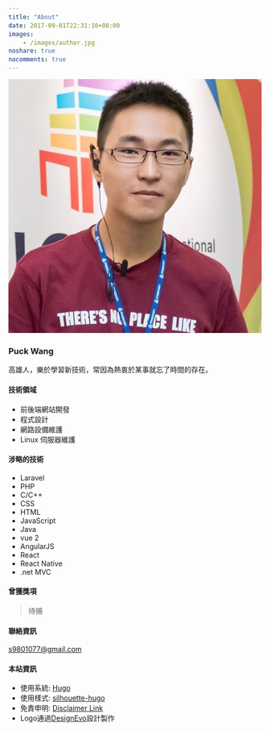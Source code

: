 ```yaml
---
title: "About"
date: 2017-09-01T22:31:10+08:00
images:
    - /images/author.jpg
noshare: true
nocomments: true
---
```


<img src="/images/author.jpg" style="width: 20vh">

### Puck Wang

高雄人，樂於學習新技術，常因為熱衷於某事就忘了時間的存在。

#### 技術領域
* 前後端網站開發
* 程式設計
* 網路設備維護
* Linux 伺服器維護

#### 涉略的技術
* Laravel
* PHP
* C/C++
* CSS
* HTML
* JavaScript
* Java
* vue 2
* AngularJS
* React
* React Native
* .net MVC

#### 曾獲獎項
> 待捕

#### 聯絡資訊
[s9801077@gmail.com](mailto:s9801077@gmail.com)

#### 本站資訊
* 使用系統: [Hugo](https://gohugo.io/)
* 使用樣式: [silhouette-hugo](https://github.com/mattbutton/silhouette-hugo)
* 免責申明: [Disclaimer Link](/other/disclaimer/)
* <div>Logo通過<a href="https://www.designevo.com/tw/" title="免費線上logo製作軟體">DesignEvo</a>設計製作</div>
